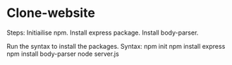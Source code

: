 # Clone-website
Steps:
Initiailise npm.
Install express package.
Install body-parser.

Run the syntax to install the packages.
Syntax:
npm init
npm install express
npm install body-parser
node server.js
